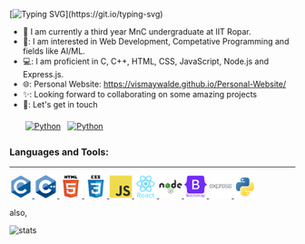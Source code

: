 <!--### Hi there 👋-->

[![Typing SVG](https://readme-typing-svg.herokuapp.com?size=25&color=21F731&center=true&vCenter=true&width=725&height=75&lines=Hey+I+am+Vismay!;I+make+projects...)](https://git.io/typing-svg)

<!--/* # :wave: Hey There !! I'm <a href = "">**Vismay Walde**</a>*/-->
- 🔭 I am currently a third year MnC undergraduate at IIT Ropar. 
- 🌱: I am interested in Web Development, Competative Programming and fields like AI/ML. 
- 💻: I am proficient in C, C++, HTML, CSS, JavaScript, Node.js and Express.js.
- 🌐: Personal Website: https://vismaywalde.github.io/Personal-Website/ 
- ✨: Looking forward to collaborating on some amazing projects
- 🤝: Let's get in touch
<br><br><a href="https://www.linkedin.com/in/vismay-walde/" target="_blank" rel="noopener noreferrer"> <img src="https://cdn.exclaimer.com/Handbook%20Images/linkedin-icon_64x64.png" alt="Python" height="40" style="vertical-align:top; margin:4px"></a>
<a href="mailto:vismaywalde@gmail.com"> <img src="https://img.icons8.com/color/48/000000/gmail-new.png" alt="Python" height="40" style="vertical-align:top; margin:4px"></a>

<h3>Languages and Tools:</h4><hr>
<p> 
<a href="https://www.cprogramming.com/" target="_blank"> <img src="https://raw.githubusercontent.com/devicons/devicon/master/icons/c/c-original.svg" alt="c" width="40" height="40"/> </a> 
<a href="https://www.w3schools.com/cpp/" target="_blank"> <img src="https://raw.githubusercontent.com/devicons/devicon/master/icons/cplusplus/cplusplus-original.svg" alt="cplusplus" width="40" height="40"/> </a> 
<a href="https://www.w3.org/html/" target="_blank"> <img src="https://raw.githubusercontent.com/devicons/devicon/master/icons/html5/html5-original-wordmark.svg" alt="html5" width="40" height="40"/> </a> 
<a href="https://www.w3schools.com/css/" target="_blank"> <img src="https://raw.githubusercontent.com/devicons/devicon/master/icons/css3/css3-original-wordmark.svg" alt="css3" width="40" height="40"/> </a> 
<a href="https://developer.mozilla.org/en-US/docs/Web/JavaScript" target="_blank"> <img src="https://raw.githubusercontent.com/devicons/devicon/master/icons/javascript/javascript-original.svg" alt="javascript" width="40" height="40"/> </a> 
<a href="https://reactjs.org/" target="_blank"> <img src="https://raw.githubusercontent.com/devicons/devicon/master/icons/react/react-original-wordmark.svg" alt="react" width="40" height="40"/> </a>
<a href="https://nodejs.org" target="_blank"> <img src="https://raw.githubusercontent.com/devicons/devicon/master/icons/nodejs/nodejs-original-wordmark.svg" alt="nodejs" width="40" height="40"/> </a>  
<a href="https://getbootstrap.com" target="_blank"> <img src="https://raw.githubusercontent.com/devicons/devicon/master/icons/bootstrap/bootstrap-plain-wordmark.svg" alt="bootstrap" width="40" height="40"/> </a> 
<a href="https://expressjs.com" target="_blank"> <img src="https://raw.githubusercontent.com/devicons/devicon/master/icons/express/express-original-wordmark.svg" alt="express" width="40" height="40"/> </a> 
<a href="https://www.python.org" target="_blank"> <img src="https://raw.githubusercontent.com/devicons/devicon/master/icons/python/python-original.svg" alt="python" width="40" height="40"/> </a> 


also, 

![stats](https://github-readme-stats.vercel.app/api?username=vismaywalde&show_icons=true&theme=dark)
